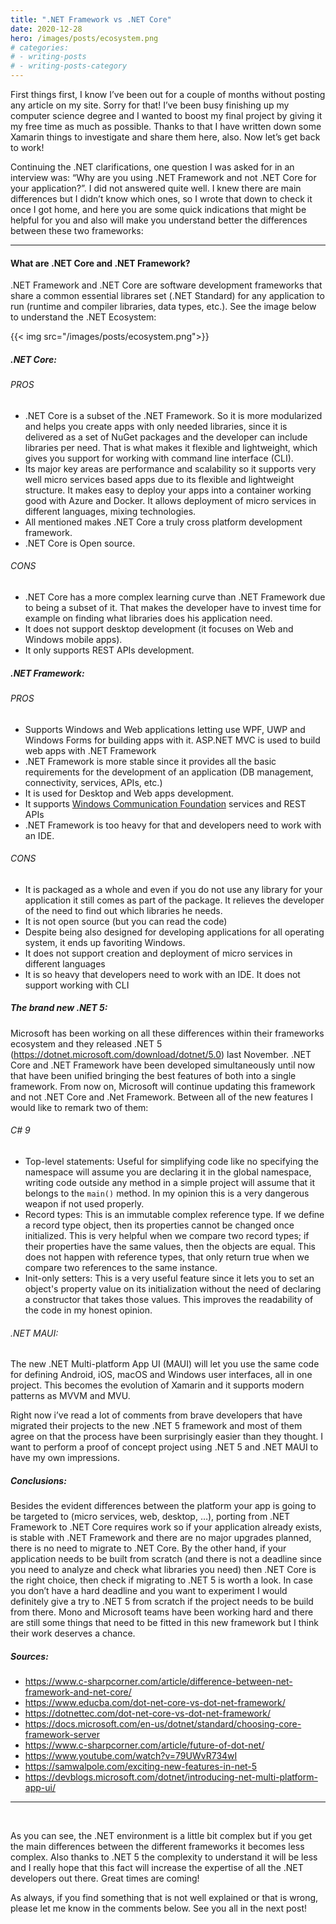 ```yaml
---
title: ".NET Framework vs .NET Core"
date: 2020-12-28
hero: /images/posts/ecosystem.png
# categories:
# - writing-posts
# - writing-posts-category
---
```


First things first, I know I’ve been out for a couple of months without posting any article on my site. Sorry for that! I’ve been busy finishing up my computer science degree and I wanted to boost my final project by giving it my free time as much as possible. Thanks to that I have written down some Xamarin things to investigate and share them here, also. Now let’s get back to work!

Continuing the .NET clarifications, one question I was asked for in an interview was: “Why are you using .NET Framework and not .NET Core for your application?”. I did not answered quite well. I knew there are main differences but I didn’t know which ones, so I wrote that down to check it once I got home, and here you are some quick indications that might be helpful for you and also will make you understand better the differences between these two frameworks:

---
#### What are .NET Core and .NET Framework?

.NET Framework and .NET Core are software development frameworks that share a common essential librares set (.NET Standard) for any application to run (runtime and compiler libraries, data types, etc.). See the image below to understand the .NET Ecosystem:

{{< img src="/images/posts/ecosystem.png">}}

##### .NET Core:

###### PROS

* .NET Core is a subset of the .NET Framework. So it is more modularized and helps you create apps with only needed libraries, since it is delivered as a set of NuGet packages and the developer can include libraries per need. That is what makes it flexible and lightweight, which gives you support for working with command line interface (CLI).
* Its major key areas are performance and scalability so it supports very well micro services based apps due to its flexible and lightweight structure. It makes easy to deploy your apps into a container working good with Azure and Docker. It allows deployment of micro services in different languages, mixing technologies.
* All mentioned makes .NET Core a truly cross platform development framework.
* .NET Core is Open source.

###### CONS

* .NET Core has a more complex learning curve than .NET Framework due to being a subset of it. That makes the developer have to invest time for example on finding what libraries does his application need.
* It does not support desktop development (it focuses on Web and Windows mobile apps).
* It only supports REST APIs development.

##### .NET Framework:

###### PROS

* Supports Windows and Web applications letting use WPF, UWP and Windows Forms for building apps with it. ASP.NET MVC is used to build web apps with .NET Framework
* .NET Framework is more stable since it provides all the basic requirements for the development of an application (DB management, connectivity, services, APIs, etc.) 
* It is used for Desktop and Web apps development.
*  It supports [Windows Communication Foundation](https://docs.microsoft.com/en-us/dotnet/framework/wcf/whats-wcf) services and REST APIs
*  .NET Framework is too heavy for that and developers need to work with an IDE.

###### CONS

* It is packaged as a whole and even if you do not use any library for your application it still comes as part of the package. It relieves the developer of the need to find out which libraries he needs.
* It is not open source (but you can read the code)
* Despite being also designed for developing applications for all operating system, it ends up favoriting Windows.
* It does not support creation and deployment of micro services in different languages
* It is so heavy that developers need to work with an IDE. It does not support working with CLI

##### The brand new .NET 5:

Microsoft has been working on all these differences within their frameworks ecosystem and they released .NET 5 (https://dotnet.microsoft.com/download/dotnet/5.0) last November. .NET Core and .NET Framework have been developed simultaneously until now that have been unified bringing the best features of both into a single framework. From now on, Microsoft will continue updating this framework and not .NET Core and .Net Framework. Between all of the new features I would like to remark two of them:

###### C# 9

* Top-level statements: Useful for simplifying code like no specifying the namespace will assume you are declaring it in the global namespace, writing code outside any method in a simple project will assume that it belongs to the `main()` method. In my opinion this is a very dangerous weapon if not used properly.
* Record types: This is an immutable complex reference type. If we define a record type object, then its properties cannot be changed once initialized. This is very helpful when we compare two record types; if their properties have the same values, then the objects are equal. This does not happen with reference types, that only return true when we compare two references to the same instance.
* Init-only setters: This is a very useful feature since it lets you to set an object's property value on its initialization without the need of declaring a constructor that takes those values. This improves the readability of the code in my honest opinion.

###### .NET MAUI:

The new .NET Multi-platform App UI (MAUI) will let you use the same code for defining Android, iOS, macOS and Windows user interfaces, all in one project. This becomes the evolution of Xamarin and it supports modern patterns as MVVM and MVU.

Right now i’ve read a lot of comments from brave developers that have migrated their projects to the new .NET 5 framework and most of them agree on that the process have been surprisingly easier than they thought. I want to perform a proof of concept project using .NET 5 and .NET MAUI to have my own impressions.


##### Conclusions:

Besides the evident differences between the platform your app is going to be targeted to (micro services, web, desktop, …), porting from .NET Framework to .NET Core requires work so if your application already exists, is stable with .NET Framework and there are no major upgrades planned, there is no need to migrate to .NET Core. By the other hand, if your application needs to be built from scratch (and there is not a deadline since you need to analyze and check what libraries you need) then .NET Core is the right choice, then check if migrating to .NET 5 is worth a look. In case you don’t have a hard deadline and you want to experiment I would definitely give a try to .NET 5 from scratch if the project needs to be build from there. Mono and Microsoft teams have been working hard and there are still some things that need to be fitted in this new framework but I think their work deserves a chance.


##### Sources:

* https://www.c-sharpcorner.com/article/difference-between-net-framework-and-net-core/
* https://www.educba.com/dot-net-core-vs-dot-net-framework/
* https://dotnettec.com/dot-net-core-vs-dot-net-framework/
* https://docs.microsoft.com/en-us/dotnet/standard/choosing-core-framework-server
* https://www.c-sharpcorner.com/article/future-of-dot-net/
* https://www.youtube.com/watch?v=79UWvR734wI
* https://samwalpole.com/exciting-new-features-in-net-5
* https://devblogs.microsoft.com/dotnet/introducing-net-multi-platform-app-ui/

---
<br />

As you can see, the .NET environment is a little bit complex but if you get the main differences between the different frameworks it becomes less complex. Also thanks to .NET 5 the complexity to understand it will be less and I really hope that this fact will increase the expertise of all the .NET developers out there. Great times are coming!

As always, if you find something that is not well explained or that is wrong, please let me know in the comments below. See you all in the next post!